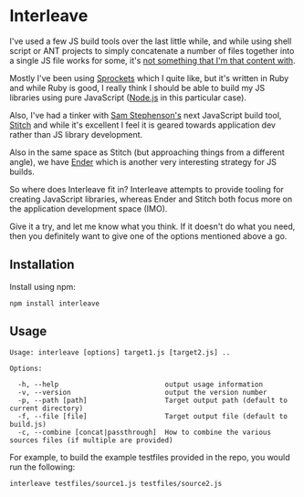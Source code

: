 # Interleave

I've used a few JS build tools over the last little while, and while using shell script or ANT projects to simply concatenate a number of files together into a single JS file works for some, it's [not something that I'm that content with](http://www.distractable.net/coding/javascript-builds-beyond-concatenation).

Mostly I've been using [Sprockets](https://github.com/sstephenson/sprockets) which I quite like, but it's written in Ruby and while Ruby is good, I really think I should be able to build my JS libraries using pure JavaScript ([Node.js](http://nodejs.org) in this particular case).

Also, I've had a tinker with [Sam Stephenson's](https://github.com/sstephenson) next JavaScript build tool, [Stitch](https://github.com/sstephenson/stitch) and while it's excellent I feel it is geared towards application dev rather than JS library development.

Also in the same space as Stitch (but approaching things from a different angle), we have [Ender](https://github.com/ender-js/Ender) which is another very interesting strategy for JS builds. 

So where does Interleave fit in?  Interleave attempts to provide tooling for creating JavaScript libraries, whereas Ender and Stitch both focus more on the application development space (IMO).  

Give it a try, and let me know what you think.  If it doesn't do what you need, then you definitely want to give one of the options mentioned above a go.

## Installation

Install using npm:

`npm install interleave`

## Usage

```
Usage: interleave [options] target1.js [target2.js] ..

Options:

  -h, --help                          output usage information
  -v, --version                       output the version number
  -p, --path [path]                   Target output path (default to current directory)
  -f, --file [file]                   Target output file (default to build.js)
  -c, --combine [concat|passthrough]  How to combine the various sources files (if multiple are provided)
```

For example, to build the example testfiles provided in the repo, you would run the following:

`interleave testfiles/source1.js testfiles/source2.js`